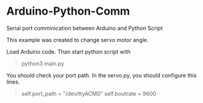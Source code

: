 # Arduino-Python-Comm
Serial port comminication between Arduino and Python Script

This example was created to change servo motor angle.

Load Arduino code. Than start python script with

> python3 main.py

You should check your port path. 
In the servo.py, you should configure this lines.
> self.port_path = "/dev/ttyACM0"
> self.boutrate = 9600
